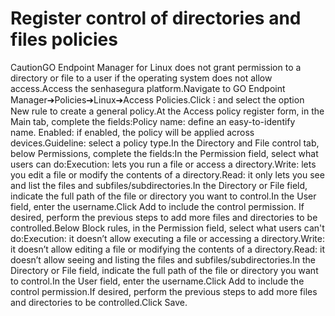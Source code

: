 # Register control of directories and files policies 

CautionGO Endpoint Manager for Linux does not grant permission to a directory or file to a user if the operating system does not allow access.Access the senhasegura platform.Navigate to GO Endpoint Manager➔Policies➔Linux➔Access Policies.Click ⁝ and select the option New rule to create a general policy.At the Access policy register form, in the Main tab, complete the fields:Policy name: define an easy-to-identify name. Enabled: if enabled, the policy will be applied across devices.Guideline: select a policy type.In the Directory and File control tab, below Permissions, complete the fields:In the Permission field, select what users can do:Execution: lets you run a file or access a directory.Write: lets you edit a file or modify the contents of a directory.Read: it only lets you see and list the files and subfiles/subdirectories.In the Directory or File field, indicate the full path of the file or directory you want to control.In the User field, enter the username.Click Add to include the control permission. If desired, perform the previous steps to add more files and directories to be controlled.Below Block rules, in the Permission field, select what users can't do:Execution: it doesn’t allow executing a file or accessing a directory.Write: it doesn’t allow editing a file or modifying the contents of a directory.Read: it doesn’t allow seeing and listing the files and subfiles/subdirectories.In the Directory or File field, indicate the full path of the file or directory you want to control.In the User field, enter the username.Click Add to include the control permission.If desired, perform the previous steps to add more files and directories to be controlled.Click Save.
